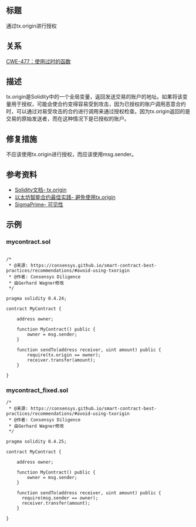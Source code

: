 ## 标题
通过tx.origin进行授权

## 关系
[CWE-477：使用过时的函数](https://cwe.mitre.org/data/definitions/477.html)

## 描述
tx.origin是Solidity中的一个全局变量，返回发送交易的账户的地址。如果将该变量用于授权，可能会使合约变得容易受到攻击，因为已授权的账户调用恶意合约时，可以通过对易受攻击的合约进行调用来通过授权检查。因为tx.origin返回的是交易的原始发送者，而在这种情况下是已授权的账户。

## 修复措施
不应该使用tx.origin进行授权，而应该使用msg.sender。

## 参考资料
* [Solidity文档- tx.origin](https://solidity.readthedocs.io/en/develop/security-considerations.html#tx-origin)
* [以太坊智能合约最佳实践- 避免使用tx.origin](https://consensys.github.io/smart-contract-best-practices/development-recommendations/solidity-specific/tx-origin/)
* [SigmaPrime- 可见性](https://github.com/sigp/solidity-security-blog#tx-origin)
## 示例
### mycontract.sol
```solidity

/*
 * @来源: https://consensys.github.io/smart-contract-best-practices/recommendations/#avoid-using-txorigin
 * @作者: Consensys Diligence  
 * 由Gerhard Wagner修改
 */

pragma solidity 0.4.24;

contract MyContract {

    address owner;

    function MyContract() public {
        owner = msg.sender;
    }

    function sendTo(address receiver, uint amount) public {
        require(tx.origin == owner);
        receiver.transfer(amount);
    }

}
```

### mycontract_fixed.sol
```solidity
/*
 * @来源: https://consensys.github.io/smart-contract-best-practices/recommendations/#avoid-using-txorigin
 * @作者: Consensys Diligence
 * 由Gerhard Wagner修改
 */

pragma solidity 0.4.25;

contract MyContract {

    address owner;

    function MyContract() public {
        owner = msg.sender;
    }

    function sendTo(address receiver, uint amount) public {
      require(msg.sender == owner);
      receiver.transfer(amount);
    }

}
```